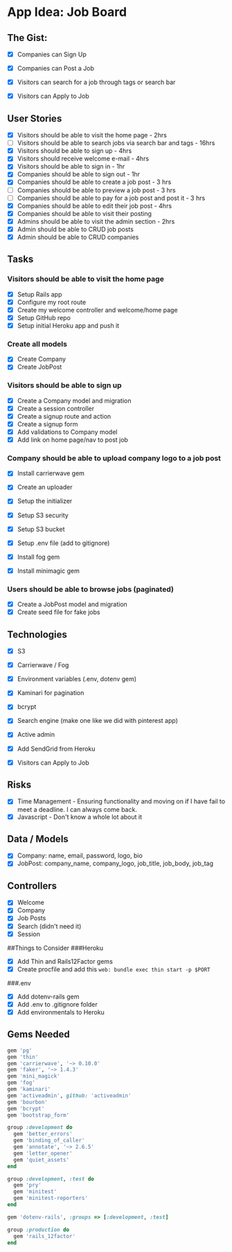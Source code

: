 # App Idea: Job Board

## The Gist:
- [x] Companies can Sign Up
- [x] Companies can Post a Job
- [x] Visitors can search for a job through tags or search bar
- [x] Visitors can Apply to Job


## User Stories
- [x] Visitors should be able to visit the home page - 2hrs
- [ ] Visitors should be able to search jobs via search bar and tags - 16hrs
- [x] Visitors should be able to sign up - 4hrs
- [x] Visitors should receive welcome e-mail - 4hrs
- [x] Visitors should be able to sign in - 1hr
- [x] Companies should be able to sign out - 1hr
- [x] Companies should be able to create a job post - 3 hrs
- [ ] Companies should be able to preview a job post - 3 hrs
- [ ] Companies should be able to pay for a job post and post it - 3 hrs
- [x] Companies should be able to edit their job post - 4hrs
- [x] Companies should be able to visit their posting
- [x] Admins should be able to visit the admin section - 2hrs
- [x] Admin should be able to CRUD job posts
- [x] Admin should be able to CRUD companies

## Tasks

### Visitors should be able to visit the home page
- [x] Setup Rails app
- [x] Configure my root route
- [x] Create my welcome controller and welcome/home page
- [x] Setup GitHub repo
- [x] Setup initial Heroku app and push it

### Create all models
- [x] Create Company
- [x] Create JobPost

### Visitors should be able to sign up
- [x] Create a Company model and migration
- [x] Create a session controller
- [x] Create a signup route and action
- [x] Create a signup form
- [x] Add validations to Company model
- [x] Add link on home page/nav to post job

### Company should be able to upload company logo to a job post
- [x] Install carrierwave gem
- [x] Create an uploader
- [x] Setup the initializer
- [x] Setup S3 security
- [x] Setup S3 bucket
- [x] Setup .env file (add to gitignore)
- [x] Install fog gem
- [x] Install minimagic gem


### Users should be able to browse jobs (paginated)
- [x] Create a JobPost model and migration
- [x] Create seed file for fake jobs

## Technologies
- [x] S3
- [x] Carrierwave / Fog
- [x] Environment variables (.env, dotenv gem)
- [x] Kaminari for pagination
- [x] bcrypt
- [x] Search engine (make one like we did with pinterest app)
- [x] Active admin
- [x] Add SendGrid from Heroku
- [x] Visitors can Apply to Job


## Risks
- [x] Time Management - Ensuring functionality and moving on if I have fail to meet a deadline. I can always come back.
- [x] Javascript - Don't know a whole lot about it

## Data / Models
- [x] Company: name, email, password, logo, bio
- [x] JobPost: company_name, company_logo, job_title, job_body, job_tag

## Controllers
- [x] Welcome
- [x] Company
- [x] Job Posts
- [x] Search (didn't need it)
- [x] Session

##Things to Consider
###Heroku
- [x] Add Thin and Rails12Factor gems
- [x] Create procfile and add this `web: bundle exec thin start -p $PORT
`

###.env
- [x] Add dotenv-rails gem
- [x] Add .env to .gitignore folder
- [x] Add environmentals to Heroku

## Gems Needed
```ruby
gem 'pg'
gem 'thin'
gem 'carrierwave', '~> 0.10.0'
gem 'faker', '~> 1.4.3'
gem 'mini_magick'
gem 'fog'
gem 'kaminari'
gem 'activeadmin', github: 'activeadmin'
gem 'bourbon'
gem 'bcrypt'
gem 'bootstrap_form'

group :development do
  gem 'better_errors'
  gem 'binding_of_caller'
  gem 'annotate', '~> 2.6.5'
  gem 'letter_opener'
  gem 'quiet_assets'
end

group :development, :test do
  gem 'pry'
  gem 'minitest'
  gem 'minitest-reporters'
end

gem 'dotenv-rails', :groups => [:development, :test]

group :production do
  gem 'rails_12factor'
end
```
